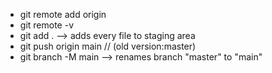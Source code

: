 - git remote add origin <ssh link>
- git remote -v
- git add . --> adds every file to staging area
- git push origin main // (old version:master)
- git branch -M main --> renames branch "master" to "main"
